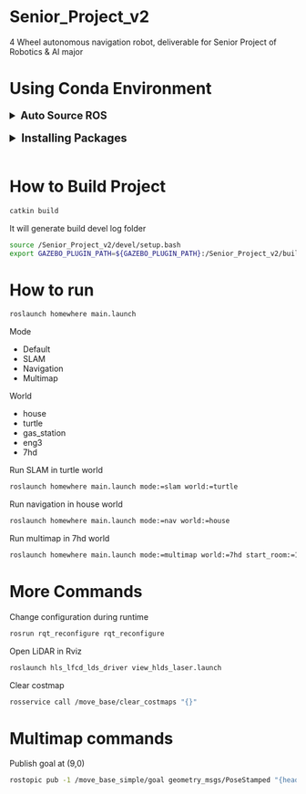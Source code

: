# Senior_Project_v2

4 Wheel autonomous navigation robot, deliverable for Senior Project of Robotics &amp; AI major


# Using Conda Environment

<details>
  <summary style="font-size:1.3em; font-weight:bold; cursor:pointer;">
    Auto Source ROS
  </summary>
    <div><br>

```bash
## Open (or create) the Conda activate.d script:
nano ~/miniforge3/envs/<YOUR_ENV_NAME>/etc/conda/activate.d/auto_source_ros.sh
```

```bash
#  Inside auto_source_ros.sh
## Source your ROS workspace
source /home/username/path/to/project/Senior_Project_v2/devel/setup.bash

## Append your build plugins to GAZEBO_PLUGIN_PATH
export GAZEBO_PLUGIN_PATH="${GAZEBO_PLUGIN_PATH}:/home/username/path/to/project/Senior_Project_v2/build/homewhere"
```

</details><br>

<details markdown="1">
  <summary style="font-size:1.4em; font-weight:bold; cursor:pointer;">
    Installing Packages
  </summary><br>

  <!-- Robostack -->
  <details markdown="1">
    <summary style="font-size:1.2em; font-weight:bold; cursor:pointer;">
      Robostack packages
    </summary>
    <div>
      Please follow the tutorial here:
      <a href="https://robostack.github.io/GettingStarted.html">RoboStack</a>
  </div>

```bash
mamba install ros-noetic-desktop-full compilers cmake pkg-config make ninja \
colcon-common-extensions catkin_tools rosdep
```

  </details><br>

  <!-- Turtlebot3 -->
  <details markdown="1">
    <summary style="font-size:1.2em; font-weight:bold; cursor:pointer;">
      Turtlebot3 packages
    </summary>

```bash
mamba install ros-noetic-joy ros-noetic-teleop-twist-joy ros-noetic-teleop-twist-keyboard \
ros-noetic-laser-proc ros-noetic-rgbd-launch ros-noetic-rosserial-arduino \
ros-noetic-rosserial-python ros-noetic-rosserial-client ros-noetic-rosserial-msgs \
ros-noetic-amcl ros-noetic-map-server ros-noetic-move-base ros-noetic-urdf \
ros-noetic-xacro ros-noetic-compressed-image-transport ros-noetic-rqt* \
ros-noetic-rviz ros-noetic-gmapping ros-noetic-navigation \
ros-noetic-interactive-markers ros-noetic-dynamixel-sdk \
ros-noetic-turtlebot3-msgs ros-noetic-turtlebot3 ros-noetic-turtlebot3-gazebo
```
  </details><br>

  <!-- Other packages -->
  <details markdown="1">
    <summary style="font-size:1.2em; font-weight:bold; cursor:pointer;">
      Other packages
    </summary>

```bash
mamba install ros-noetic-gazebo-ros-pkgs ros-noetic-gazebo-ros-control \
ros-noetic-global-planner ros-noetic-dwa-local-planner ros-noetic-teb-local-planner \
ros-noetic-costmap-converter ros-noetic-libg2o ros-noetic-mbf-costmap-core \
ros-noetic-mbf-abstract-core ros-noetic-mbf-msgs ros-noetic-mbf-utility
```

  </details><br>

  <!-- Fix Gazebo -->
  <details markdown="1">
    <summary style="font-size:1.2em; font-weight:bold; cursor:pointer;">
      Fix Gazebo
    </summary>

```bash
mamba install console_bridge cppzmq cryptography dartsim imath eigen freeglut \
gazebo=11.14.0 gstreamer gst-plugins-base libdrm libevent libfreetype \
libignition-cmake2 libignition-common3 libignition-fuel-tools4 \
libignition-math6 libignition-msgs5 libode ogre orocos-kdl pcl simbody \
tinyxml2 vtk
```

  </details>

</details><br>


# How to Build Project

```bash
catkin build
```

It will generate build devel log folder

```bash
source /Senior_Project_v2/devel/setup.bash
export GAZEBO_PLUGIN_PATH=${GAZEBO_PLUGIN_PATH}:/Senior_Project_v2/build/homewhere
```

# How to run

```bash
roslaunch homewhere main.launch
```

Mode

- Default
- SLAM
- Navigation
- Multimap

World

- house
- turtle
- gas_station
- eng3
- 7hd

Run SLAM in turtle world

```bash
roslaunch homewhere main.launch mode:=slam world:=turtle
```

Run navigation in house world

```bash
roslaunch homewhere main.launch mode:=nav world:=house
```

Run multimap in 7hd world

```bash
roslaunch homewhere main.launch mode:=multimap world:=7hd start_room:=1
```

# More Commands

Change configuration during runtime

```bash
rosrun rqt_reconfigure rqt_reconfigure
```

Open LiDAR in Rviz

```bash
roslaunch hls_lfcd_lds_driver view_hlds_laser.launch
```

Clear costmap

```bash
rosservice call /move_base/clear_costmaps "{}"
```

# Multimap commands

Publish goal at (9,0)

```bash
rostopic pub -1 /move_base_simple/goal geometry_msgs/PoseStamped "{header: {frame_id: 'map'}, pose: {position: {x: 9.0, y: 0.0, z: 0.0}, orientation: {x: 0.0, y: 0.0, z: 0.0, w: 1.0}}}"
```
